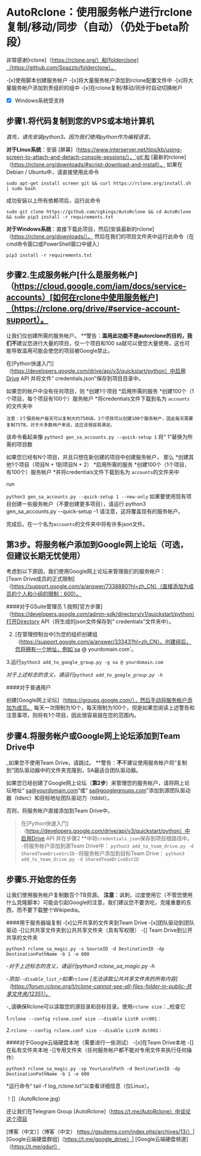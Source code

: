 # AutoRclone：使用服务帐户进行rclone复制/移动/同步（自动）（仍处于beta阶段）
非常感谢[rclone]（https://rclone.org/）和[folderclone]（https://github.com/Spazzlo/folderclone）。

-[x]使用脚本创建服务帐户
-[x]将大量服务帐户添加到rclone配置文件中
-[x]将大量服务帐户添加到贵组织的组中
-[x]在rclone复制/移动/同步时自动切换帐户 
-[x] Windows系统受支持

步骤1.将代码复制到您的VPS或本地计算机
---------------------------------
_首先，请先安装python3。因为我们使用python作为编程语言。_

**对于Linux系统**：安装
[屏幕]（https://www.interserver.net/tips/kb/using-screen-to-attach-and-detach-console-sessions/），`git`和 [最新的rclone]（https://rclone.org/downloads/#script-download-and-install）。 
如果在Debian / Ubuntu中，请直接使用此命令
```
sudo apt-get install screen git && curl https://rclone.org/install.sh | sudo bash
```
成功安装以上所有依赖项后，运行此命令
```
sudo git clone https://github.com/cgkings/AutoRclone && cd AutoRclone && sudo pip3 install -r requirements.txt
```
**对于Windows系统**：直接下载此项目，然后[安装最新的rclone]（https://rclone.org/downloads/）。 
然后在我们的项目文件夹中运行此命令（在cmd命令窗口或PowerShell窗口中键入）
```
pip3 install -r requirements.txt
```

步骤2.生成服务帐户[什么是服务帐户]（https://cloud.google.com/iam/docs/service-accounts）[如何在rclone中使用服务帐户]（https://rclone.org/drive/#service-account-support）。
---------------------------------
让我们仅创建所需的服务帐户。 
**警告：**滥用此功能不是autorclone的目的，我们不**建议您进行大量的项目，仅一个项目和100 sa就可以使您大量使用，这也可能导致滥用可能会使您的项目被Google禁止。 


在[Python快速入门]（https://developers.google.com/drive/api/v3/quickstart/python）中启用Drive API
并将文件“ credentials.json”保存到项目目录中。

如果您的帐户中没有任何项目，则 
*创建1个项目
*启用所需的服务
*创建100个（1个项目，每个项目有100个）服务帐户
*将credentials文件下载到名为 `accounts`的文件夹中

```
注意：1个服务帐户每天可以复制大约750GB，1个项目可以创建100个服务帐户，因此每天需要复制75TB，对于大多数用户来说，这应该很容易满足。 
```

该命令看起来像 
 `python3 gen_sa_accounts.py --quick-setup 1`
 将“ 1”替换为所需的项目数

如果您已经有N个项目，并且只想在新创建的项目中创建服务帐户，
那么
*创建其他1个项目（项目N + 1到项目N + 2）
*启用所需的服务
*创建100个（1个项目，有100个）服务帐户
*并将credentials文件下载到名为 `accounts`的文件夹中

run 

`python3 gen_sa_accounts.py --quick-setup 1 --new-only` 
如果要使用现有项目创建一些服务帐户（不要创建更多项目），请运行 
python3 gen_sa_accounts.py --quick-setup -1
请注意，这将覆盖现有的服务帐户。

完成后，在一个名为`accounts`的文件夹中将有许多json文件。 


第3步。将服务帐户添加到Google网上论坛（可选，但建议长期无忧使用）
---------------------------------
考虑到以下原因，我们使用Google网上论坛来管理我们的服务帐户：  
[Team Drive成员的正式限制]（https://support.google.com/a/answer/7338880?hl=zh_CN）（直接添加为成员的个人和小组的限制：600）。

####对于GSuite管理员
1.按照[官方步骤]（https://developers.google.com/admin-sdk/directory/v1/quickstart/python）打开Directory API（将生成的json文件保存到“ credentials”文件夹中）。

2. [在管理控制台中]为您的组织创建组（https://support.google.com/a/answer/33343?hl=zh_CN）。创建组后，您将拥有一个地址，例如`sa @ yourdomain.com`。

3.运行`python3 add_to_google_group.py -g sa @ yourdomain.com`

_对于上述标志的含义，请运行`python3 add_to_google_group.py -h`_

####对于普通用户

创建[Google网上论坛]（https://groups.google.com/），然后手动将服务帐户添加为成员。
每天一次限制为10个，每天限制为100个，但是如果您阅读上述警告和注意事项，则将有1个项目，因此很容易就在您的范围内。 

步骤4.将服务帐户或Google网上论坛添加到Team Drive中
---------------------------------
_如果您不使用Team Drive，请跳过。
**警告：**不**不建议使用服务帐户将“复制到”团队驱动器中的文件夹克隆到，SA最适合团队驱动器。 

如果您已经创建了Google网上论坛（**第2步**）来管理您的服务帐户，请将网上论坛地址“ sa@yourdomain.com”或“ sa@googlegroups.com”添加到源团队驱动器（tdsrc）和目标地址团队驱动力（tddst）。 
 
否则，将服务帐户直接添加到Team Drive中。
>在[Python快速入门]（https://developers.google.com/drive/api/v3/quickstart/python）中启用Drive API 
并在步骤2 **中将`credentials.json`保存到项目根路径中。
>-将服务帐户添加到源Team Drive中：
`python3 add_to_team_drive.py -d SharedTeamDriveSrcID`
>-将服务帐户添加到目标Team Drive：
`python3 add_to_team_drive.py -d SharedTeamDriveDstID`

步骤5.开始您的任务
---------------------------------
让我们使用服务帐户复制数百个TB资源。 
**注意**：讽刺，过度使用它（不管您使用什么克隆脚本）可能会引起Google的注意，我们建议您不要贪吃，克隆重要的东西，而不要下载整个Wikipedia。

####用于服务器端复制
-[x]公开共享的文件夹到Team Drive
-[x]团队驱动到团队驱动
-[]公共共享文件夹到公共共享文件夹（具有写权限）
-[] Team Drive到公开共享的文件夹
```
python3 rclone_sa_magic.py -s SourceID -d DestinationID -dp DestinationPathName -b 1 -e 600
```
-_对于上述标志的含义，请运行python3 rclone_sa_magic.py -h_

-_添加`--disable_list_r`如果`rclone` [无法读取公共共享文件夹的所有内容]（https://forum.rclone.org/t/rclone-cannot-see-all-files-folder-in-public-共享文件夹/12351）。_

-_请确保Rclone可以读取您的源目录和目标目录。使用`rclone size`：_检查它

1.```rclone --config rclone.conf size --disable ListR src001：```

2.```rclone --config rclone.conf size --disable ListR dst001：```

####对于Google云端硬盘本地（需要进行一些测试）
-[x]在Team Drive本地
-[]在私有文件夹本地
-[]专用文件夹（任何服务帐户都不能对专用文件夹执行任何操作）
```
python3 rclone_sa_magic.py -sp YourLocalPath -d DestinationID -dp DestinationPathName -b 1 -e 600
```

*运行命令“ tail -f log_rclone.txt”以查看详细信息（仅Linux）。

！[]（AutoRclone.jpg）

还让我们在Telegram Group [AutoRclone]（https://t.me/AutoRclone）中谈论这个项目

[博客（中文）]（博客（中文） 
https://gsuitems.com/index.php/archives/13/）| [Google云端硬盘群组]（https://t.me/google_drive）| [Google云端硬盘频道]（https://t.me/gdurl）  



